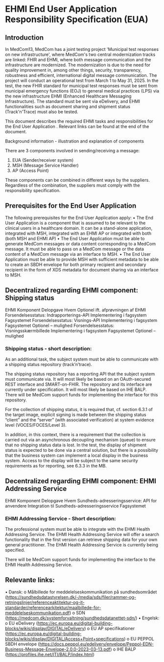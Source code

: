 # EHMI End User Application Responsibility Specification (EUA)

## Introduction

In MedCom13, MedCom has a joint testing project 'Municipal test responses on new infrastructure', where MedCom's two central modernization tracks are linked: FHIR and EHMI, where both message communication and the infrastructure are modernized. The modernization is due to the need for quality improvement in, among other things, security, transparency, robustness and efficient, international digital message communication. The project will conduct an operational test from March 1 to May 31, 2025. In the test, the new FHIR standard for municipal test responses must be sent from municipal emergency functions (EOJ) to general medical practices (LPS) via the new infrastructure EHMI (Enhanced Healthcare Messaging Infrastructure). The standard must be sent via eDelivery, and EHMI functionalities such as document sharing and shipment status (Track'n'Trace) must also be tested.

This document describes the required EHMI tasks and responsibilities for the End User Application . Relevant links can be found at the end of the document.

Background information - illustration and explanation of components

There are 3 components involved in sending/receiving a message:
1. EUA (Sender/receiver system)
2. MSH (Message Service Handler)
3. AP (Access Point)

These components can be combined in different ways by the suppliers. Regardless of the combination, the suppliers must comply with the responsibility specification.

## Prerequisites for the End User Application

The following prerequisites for the End User Application  apply:
•	The End User Application  is a component that is assumed to be relevant to the clinical users in a healthcare domain. It can be a stand-alone application, integrated with MSH, integrated with an EHMI AP or integrated with both (both MSH and EHMI AP)
•	The End User Application  must be able to generate MedCom messages or data content corresponding to a MedCom message. It must be able to pass on a MedCom message or the data content of a MedCom message via an interface to MSH.
•	The End User Application  must be able to provide MSH with sufficient metadata to be able to create an SBDH envelope for both primary recipient and secondary recipient in the form of XDS metadata for document sharing via an interface to MSH.

## Decentralized regarding EHMI component: Shipping status 

EHMI Komponent	Delopgave	Hvem	Optionel ift. afprøvningen af EHMI
Forsendelsesstatus: Indrapporterings-API	Implementering i fagsystem	Fagsystemet	
Forsendelsesstatus: Visnings-API	Implementering i fagsystem	Fagsystemet	Optionel – mulighed
Forsendelsesstatus: Visningsskærmbillede	Implementering i fagsystem	Fagsystemet	Optionel – mulighed

### Shipping status - short description:

As an additional task, the subject system must be able to communicate with a shipping status repository (track’n’trace).

The shipping status repository has a reporting API that the subject system must communicate via. It will most likely be based on an OAuth-secured REST interface and SMART-on-FHIR. The repository and its interface are currently under specification. It will most likely be based on IHE BALP. There will be MedCom support funds for implementing the interface for this repository.

For the collection of shipping status, it is required that, cf. section 6.3.1 of the target image, explicit signing is made between the shipping status “client” and the “server” (with associated verification) at system evidence level (VOCES/FOCES/Level 3).

In addition, in this context, there is a requirement that the collection is carried out via an asynchronous decoupling mechanism (queue) to ensure that no shipping status data is lost.
In the test, the display of shipment status is expected to be done via a central solution, but there is a possibility that the business system can implement a local display in the business system. Access to the display will be subject to the same security requirements as for reporting, see 6.3.3 in the MB.

## Decentralized regarding EHMI component: EHMI Addressing Service

EHMI Komponent	Delopgave	Hvem
Sundheds-adresseringsservice: API for anvendere	Integration til Sundheds-adresseringsservice	Fagsystemet

### EHMI Addressing Service - Short description:

The professional system must be able to integrate with the EHMI Health Addressing Service. The EHMI Health Addressing Service will offer a search functionality that in the first version can retrieve shipping data for your own general practitioner. The EHMI Health Addressing Service is currently being specified.

There will be MedCom support funds for implementing the interface to the EHMI Health Addressing Service.

## Relevante links:
•	Dansk:
o	Målbillede for meddelelseskommunikation på sundhedsområdet (https://sundhedsdatastyrelsen.dk/-/media/sds/filer/rammer-og-retningslinjer/referenceaktitektur-og-it-standarder/referencearkitektur/maalbillede-for-meddelelseskommunikation.pdf)
o	SDN (https://medcom.dk/systemforvaltning/sundhedsdatanettet-sdn/)
•	Engelsk:
o	EU eDelivery (https://ec.europa.eu/digital-building-blocks/wikis/display/DIGITAL/eDelivery) 
o	EU AP specifikationer (https://ec.europa.eu/digital-building-blocks/wikis/display/DIGITAL/Access+Point+specifications)
o	EU PEPPOL SBDH envelope (https://docs.peppol.eu/edelivery/envelope/Peppol-EDN-Business-Message-Envelope-2.0.0-2023-03-13.pdf)
o	IHE BALP (https://profiles.ihe.net/ITI/BALP/index.html)

